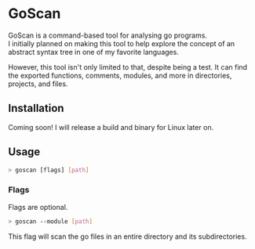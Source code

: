 # GoScan

GoScan is a command-based tool for analysing go programs. 
<br>
I initially planned on making this tool to help explore the concept of an abstract syntax tree in one of my favorite languages.

However, this tool isn't only limited to that, despite being a test. It can find the exported functions, comments, modules, and more in directories, projects, and files.


## Installation

Coming soon! I will release a build and binary for Linux later on.

## Usage

```bash
> goscan [flags] [path]
```
<h3>Flags</h3>

Flags are optional.

```bash
> goscan --module [path]
```
This flag will scan the go files in an entire directory and its subdirectories.

